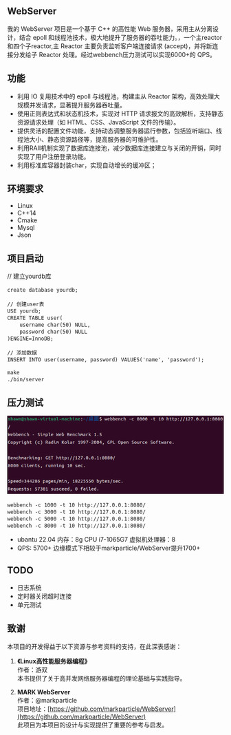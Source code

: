 ## WebServer
我的 WebServer 项目是一个基于 C++ 的高性能 Web 服务器，采用主从分离设计，结合 epoll 和线程池技术，极大地提升了服务器的吞吐能力。，一个主reactor和四个子reactor,主 Reactor 主要负责监听客户端连接请求 (accept)，并将新连接分发给子 Reactor 处理。经过webbench压力测试可以实现6000+的 QPS。

## 功能
* 利用 IO 复用技术中的 epoll 与线程池，构建主从 Reactor 架构，高效处理大规模并发请求，显著提升服务器吞吐量。
* 使用正则表达式和状态机技术，实现对 HTTP 请求报文的高效解析，支持静态资源请求处理（如 HTML、CSS、JavaScript 文件的传输）。
* 提供灵活的配置文件功能，支持动态调整服务器运行参数，包括监听端口、线程池大小、静态资源路径等，提高服务器的可维护性。
* 利用RAII机制实现了数据库连接池，减少数据库连接建立与关闭的开销，同时实现了用户注册登录功能。
* 利用标准库容器封装char，实现自动增长的缓冲区；

## 环境要求
* Linux
* C++14
* Cmake
* Mysql
* Json

## 项目启动
// 建立yourdb库
```
create database yourdb;

// 创建user表
USE yourdb;
CREATE TABLE user(
    username char(50) NULL,
    password char(50) NULL
)ENGINE=InnoDB;

// 添加数据
INSERT INTO user(username, password) VALUES('name', 'password');
```
```
make
./bin/server
```

## 压力测试
![alt text](image.png)

```
webbench -c 1000 -t 10 http://127.0.0.1:8080/
webbench -c 3000 -t 10 http://127.0.0.1:8080/
webbench -c 5000 -t 10 http://127.0.0.1:8080/
webbench -c 8000 -t 10 http://127.0.0.1:8080/

```
* ubantu 22.04 内存：8g CPU i7-1065G7 虚拟机处理器：8
* QPS: 5700+ 边缘模式下相较于markparticle/WebServer提升1700+

## TODO
* 日志系统
* 定时器关闭超时连接
* 单元测试

## 致谢

本项目的开发得益于以下资源与参考资料的支持，在此深表感谢：

1. **《Linux高性能服务器编程》**  
   作者：游双  
   本书提供了关于高并发网络服务器编程的理论基础与实践指导。

2. **MARK WebServer**  
   作者：@markparticle  
   项目地址：[https://github.com/markparticle/WebServer](https://github.com/markparticle/WebServer)  
   此项目为本项目的设计与实现提供了重要的参考与启发。
